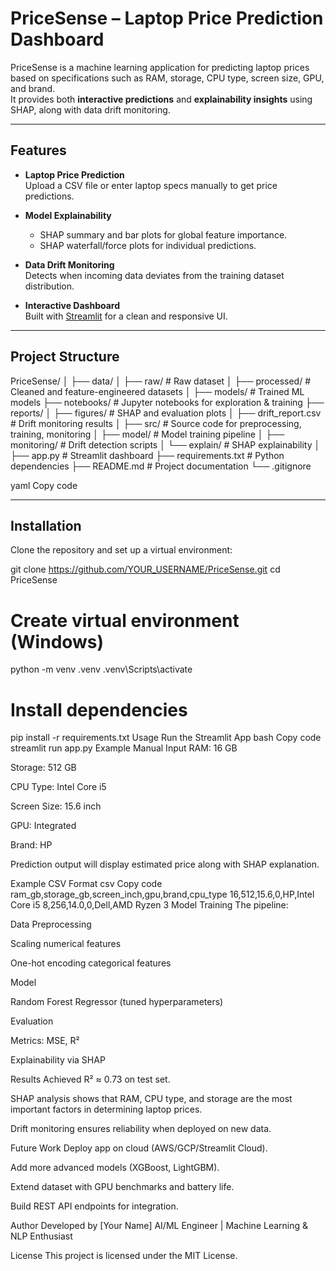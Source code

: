 # PriceSense – Laptop Price Prediction Dashboard

PriceSense is a machine learning application for predicting laptop prices based on specifications such as RAM, storage, CPU type, screen size, GPU, and brand.  
It provides both **interactive predictions** and **explainability insights** using SHAP, along with data drift monitoring.

---

## Features

- **Laptop Price Prediction**  
  Upload a CSV file or enter laptop specs manually to get price predictions.

- **Model Explainability**  
  - SHAP summary and bar plots for global feature importance.  
  - SHAP waterfall/force plots for individual predictions.

- **Data Drift Monitoring**  
  Detects when incoming data deviates from the training dataset distribution.

- **Interactive Dashboard**  
  Built with [Streamlit](https://streamlit.io) for a clean and responsive UI.

---

## Project Structure

PriceSense/
│
├── data/
│ ├── raw/ # Raw dataset
│ ├── processed/ # Cleaned and feature-engineered datasets
│
├── models/ # Trained ML models
├── notebooks/ # Jupyter notebooks for exploration & training
├── reports/
│ ├── figures/ # SHAP and evaluation plots
│ ├── drift_report.csv # Drift monitoring results
│
├── src/ # Source code for preprocessing, training, monitoring
│ ├── model/ # Model training pipeline
│ ├── monitoring/ # Drift detection scripts
│ └── explain/ # SHAP explainability
│
├── app.py # Streamlit dashboard
├── requirements.txt # Python dependencies
├── README.md # Project documentation
└── .gitignore

yaml
Copy code

---

## Installation

Clone the repository and set up a virtual environment:


git clone https://github.com/YOUR_USERNAME/PriceSense.git
cd PriceSense

# Create virtual environment (Windows)
python -m venv .venv
.venv\Scripts\activate

# Install dependencies
pip install -r requirements.txt
Usage
Run the Streamlit App
bash
Copy code
streamlit run app.py
Example Manual Input
RAM: 16 GB

Storage: 512 GB

CPU Type: Intel Core i5

Screen Size: 15.6 inch

GPU: Integrated

Brand: HP

Prediction output will display estimated price along with SHAP explanation.

Example CSV Format
csv
Copy code
ram_gb,storage_gb,screen_inch,gpu,brand,cpu_type
16,512,15.6,0,HP,Intel Core i5
8,256,14.0,0,Dell,AMD Ryzen 3
Model Training
The pipeline:

Data Preprocessing

Scaling numerical features

One-hot encoding categorical features

Model

Random Forest Regressor (tuned hyperparameters)

Evaluation

Metrics: MSE, R²

Explainability via SHAP

Results
Achieved R² ≈ 0.73 on test set.

SHAP analysis shows that RAM, CPU type, and storage are the most important factors in determining laptop prices.

Drift monitoring ensures reliability when deployed on new data.

Future Work
Deploy app on cloud (AWS/GCP/Streamlit Cloud).

Add more advanced models (XGBoost, LightGBM).

Extend dataset with GPU benchmarks and battery life.

Build REST API endpoints for integration.

Author
Developed by [Your Name]
AI/ML Engineer | Machine Learning & NLP Enthusiast

License
This project is licensed under the MIT License.
